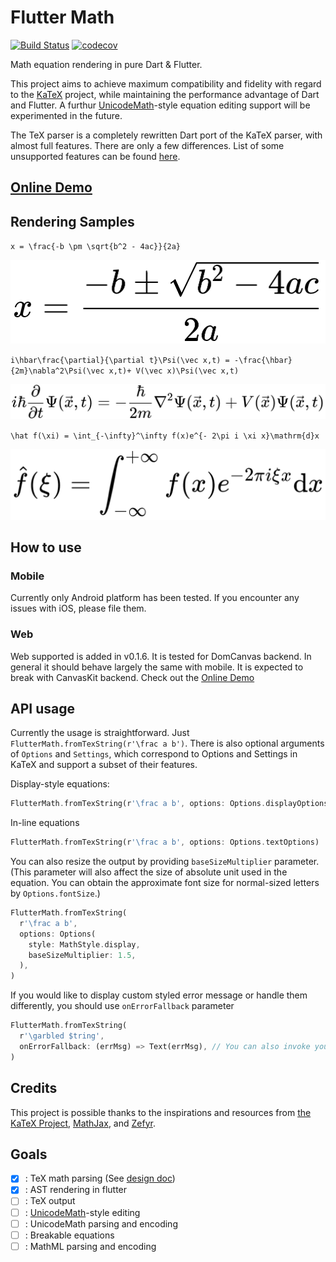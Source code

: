 # Flutter Math

[![Build Status](https://travis-ci.com/znjameswu/flutter_math.svg?branch=master)](https://travis-ci.com/znjameswu/flutter_math) [![codecov](https://codecov.io/gh/znjameswu/flutter_math/branch/master/graph/badge.svg)](https://codecov.io/gh/znjameswu/flutter_math)

Math equation rendering in pure Dart & Flutter. 


This project aims to achieve maximum compatibility and fidelity with regard to the [KaTeX](https://github.com/KaTeX/KaTeX) project, while maintaining the performance advantage of Dart and Flutter. A furthur [UnicodeMath](https://www.unicode.org/notes/tn28/UTN28-PlainTextMath-v3.1.pdf)-style equation editing support will be experimented in the future.


The TeX parser is a completely rewritten Dart port of the KaTeX parser, with almost full features. There are only a few differences. List of some unsupported features can be found [here](doc/unsupported.md).

## [Online Demo](https://znjameswu.github.io/flutter_math_demo/)

## Rendering Samples

`x = \frac{-b \pm \sqrt{b^2 - 4ac}}{2a}`

![Example1](doc/img/delta.png)

`i\hbar\frac{\partial}{\partial t}\Psi(\vec x,t) = -\frac{\hbar}{2m}\nabla^2\Psi(\vec x,t)+ V(\vec x)\Psi(\vec x,t)`

![Example2](doc/img/schrodinger.png)

`\hat f(\xi) = \int_{-\infty}^\infty f(x)e^{- 2\pi i \xi x}\mathrm{d}x`

![Example3](doc/img/fourier.png)


## How to use

### Mobile
Currently only Android platform has been tested. If you encounter any issues with iOS, please file them.

### Web
Web supported is added in v0.1.6. It is tested for DomCanvas backend. In general it should behave largely the same with mobile. It is expected to break with CanvasKit backend. Check out the [Online Demo](https://znjameswu.github.io/flutter_math_pages/)

## API usage
Currently the usage is straightforward. Just `FlutterMath.fromTexString(r'\frac a b')`. There is also optional arguments of `Options` and `Settings`, which correspond to Options and Settings in KaTeX and support a subset of their features.

Display-style equations:
```dart
FlutterMath.fromTexString(r'\frac a b', options: Options.displayOptions)
```

In-line equations
```dart
FlutterMath.fromTexString(r'\frac a b', options: Options.textOptions)
```

You can also resize the output by providing `baseSizeMultiplier` parameter. (This parameter will also affect the size of absolute unit used in the equation. You can obtain the approximate font size for normal-sized letters by `Options.fontSize`.)

```dart
FlutterMath.fromTexString(
  r'\frac a b', 
  options: Options(
    style: MathStyle.display, 
    baseSizeMultiplier: 1.5,
  ),
)
```

If you would like to display custom styled error message or handle them differently, you should use `onErrorFallback` parameter

```dart
FlutterMath.fromTexString(
  r'\garbled $tring', 
  onErrorFallback: (errMsg) => Text(errMsg), // You can also invoke your handler here
)
```

## Credits
This project is possible thanks to the inspirations and resources from [the KaTeX Project](https://katex.org/), [MathJax](www.mathjax.org), and [Zefyr](https://github.com/memspace/zefyr).

## Goals
- [x] : TeX math parsing (See [design doc](doc/design.md))
- [x] : AST rendering in flutter
- [ ] : TeX output
- [ ] : [UnicodeMath](https://www.unicode.org/notes/tn28/UTN28-PlainTextMath-v3.1.pdf)-style editing
- [ ] : UnicodeMath parsing and encoding
- [ ] : Breakable equations
- [ ] : MathML parsing and encoding